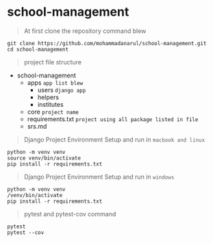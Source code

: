 # school-management

> At first clone the repository command blew
```commandline
git clone https://github.com/mohammadanarul/school-management.git
cd school-management
```

> project file structure
- school-management
  - apps `app list blew`
    - users `django app`
    - helpers
    - institutes
  - core `project name`
  - requirements.txt `project using all package listed in file`
  - srs.md

> Django Project Environment Setup and run in `macbook and linux`
```commandline
python -m venv venv
source venv/bin/activate
pip install -r requirements.txt
```

> Django Project Environment Setup and run in `windows`
```commandline
python -m venv venv
/venv/bin/activate
pip install -r requirements.txt
```

> pytest and pytest-cov command
```commandline
pytest
pytest --cov
```